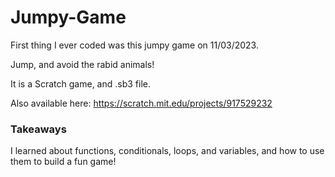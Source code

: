 # Jumpy-Game
First thing I ever coded was this jumpy game on 11/03/2023.

Jump, and avoid the rabid animals!

It is a Scratch game, and .sb3 file.

Also available here: https://scratch.mit.edu/projects/917529232

### Takeaways
I learned about functions, conditionals, loops, and variables, and how to use them to build a fun game!
